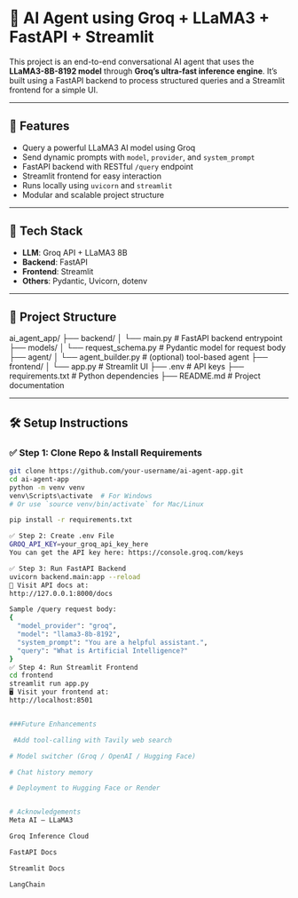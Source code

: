 # 🤖 AI Agent using Groq + LLaMA3 + FastAPI + Streamlit

This project is an end-to-end conversational AI agent that uses the **LLaMA3-8B-8192 model** through **Groq’s ultra-fast inference engine**. It’s built using a FastAPI backend to process structured queries and a Streamlit frontend for a simple UI.

---

## 🚀 Features

- Query a powerful LLaMA3 AI model using Groq
- Send dynamic prompts with `model`, `provider`, and `system_prompt`
- FastAPI backend with RESTful `/query` endpoint
- Streamlit frontend for easy interaction
- Runs locally using `uvicorn` and `streamlit`
- Modular and scalable project structure

---

## 🔧 Tech Stack

- **LLM**: Groq API + LLaMA3 8B
- **Backend**: FastAPI
- **Frontend**: Streamlit
- **Others**: Pydantic, Uvicorn, dotenv

---

## 📁 Project Structure

ai_agent_app/
├── backend/
│ └── main.py # FastAPI backend entrypoint
├── models/
│ └── request_schema.py # Pydantic model for request body
├── agent/
│ └── agent_builder.py # (optional) tool-based agent
├── frontend/
│ └── app.py # Streamlit UI
├── .env # API keys
├── requirements.txt # Python dependencies
├── README.md # Project documentation


---

## 🛠 Setup Instructions

### ✅ Step 1: Clone Repo & Install Requirements

```bash
git clone https://github.com/your-username/ai-agent-app.git
cd ai-agent-app
python -m venv venv
venv\Scripts\activate  # For Windows
# Or use `source venv/bin/activate` for Mac/Linux

pip install -r requirements.txt

✅ Step 2: Create .env File
GROQ_API_KEY=your_groq_api_key_here
You can get the API key here: https://console.groq.com/keys

✅ Step 3: Run FastAPI Backend
uvicorn backend.main:app --reload
🔗 Visit API docs at:
http://127.0.0.1:8000/docs

Sample /query request body:
{
  "model_provider": "groq",
  "model": "llama3-8b-8192",
  "system_prompt": "You are a helpful assistant.",
  "query": "What is Artificial Intelligence?"
}
✅ Step 4: Run Streamlit Frontend
cd frontend
streamlit run app.py
🖥 Visit your frontend at:
http://localhost:8501


###Future Enhancements

 #Add tool-calling with Tavily web search

# Model switcher (Groq / OpenAI / Hugging Face)

# Chat history memory

# Deployment to Hugging Face or Render


# Acknowledgements
Meta AI – LLaMA3

Groq Inference Cloud

FastAPI Docs

Streamlit Docs

LangChain


